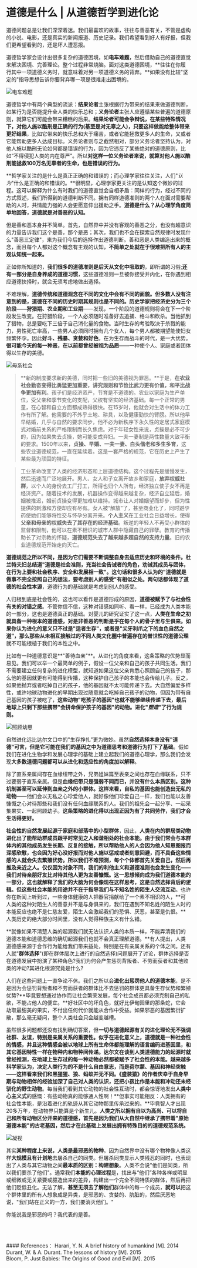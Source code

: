 # 道德是什么 | 从道德哲学到进化论

道德问题总是让我们深深着迷。我们最喜欢的故事，往往与善恶有关，不管是虚构的小说、电影，还是真实的新闻报道、历史记录。我们希望看到好人有好报，但我们更希望看到的，还是坏人遭恶报。

道德哲学家会设计出很多复杂的道德困境，如**电车难题**，然后借助自己的道德直觉来解决困境、完善理论。整个过程非常烧脑。面对这类道德困境，**往往在你履行其中一项道德义务时，就意味着对另一项道德义务的背弃。**如果没有比较"坚定的"指导思想告诉你要背弃哪一项是很难走出困境的。

![电车难题](https://github.com/GUANGWEIYU/notes/images/1.png)

道德哲学中有两个典型的流派：**结果论者**主张根据行为带来的结果来做道德判断，如某行为是否能提升全人类的快乐总和；**义务论者**主张人应遵循某些普遍的道德原则，就算它们可能会带来糟糕的后果。**结果论者可能会争辩说，在某些特殊情况下，对他人施以酷刑是正确的行为(基至是对无辜之人)，只要这样做能给整体带来更好结果**，比如它带来的快乐总和大于痛苦，或者它能拯救更多人的生命，又或者它能帮助更多人达成目标。义务论者则与之截然相对，部分义务论者坚持认为，对他人施以酷刑无论如何都是错误的行为，因为它违反了某些绝对的道德原则，比如“不得侵犯人类的内在尊严”。所以**对这样一位义务论者来说，就算对他人施以酷刑能拯救100万名无辜者的生命，也是错误的行为。**

**哲学家关注的是什么是真正正确的和错误的；而心理学家往往关注，人们"*认为*"什么是正确的和错误的。**很明显，心理学家更关注的是认知这个微妙的过程。这可以解释为什么有时我们的道德直觉会自相矛盾：同样的行为，经过不同的方式叙述，我们所得到的道德判断不同。拥有同样道德准则的两个人在面对需要帮助的人时，共情能力强的人会更愿意伸出援助之手。**道德是什么？从心理学角度简单地回答，道德就是对善恶的认知。**

但是善和恶本身并不简单。首先，自然界中并没有客观的善恶之分，也没有超意识的力量告诉我们这个是善，那个是恶；其次，我们也不会在探索自然规律时发现什么"善恶三定律"，来为我们今后的选择作出道德判断。善和恶是人类编造出来的概念，而且每个人都对这个概念有主观的认知，**不简单之处就在于很难把所有人的主观认知统一起来。**

正如你所知道的，**我们很多的道德准则是后天从文化中吸取的**，即所谓的习俗;**还有一部分是自身养成的道德习惯**，这些道德准则一旦被你接受并内化，在你遇到相应道德抉择时，就会无须考虑地做出选择。

不难理解，**道德传统和道德观念在不同的文化中会有不同的面貌。**但多数人没有注意到的是，**道德在不同的历史时期其规则也是不同的**。历史学家把经济史分为三个阶段——**狩猎期**、**农业期**和**工业期**——发现，一个阶段的道德规则将会在下一个阶段发生改变。在狩猎阶段，一个人必须随时准备好去追捕、格斗和砍杀。当他抓到了猎物，总是要吃下三倍于自己消化量的食物。当时生存的考验取决于杀戮的能力，男性死亡率高，一些男人必须同时拥有几个女人，每个男人都被期望能使妇女频繁怀孕。因此**好斗、残暴、贪婪和好色**，在为生存而战斗的时代，是一大优势。**很可能今天的每一种恶，在以前都曾经被视为品质**——一种使个人、家庭或者团体得以生存的美德。

![母系社会](https://github.com/GUANGWEIYU/notes/images/2.png)

> **新的制度要求新的美德，同时把一些旧的美德视为罪恶。**于是，**在农业社会勤奋变得比勇猛更加重要，讲究规则和节俭比武力更有价值，和平比战争更加有利**。孩子们是经济资产，节育是不道德的。农业以家庭为生产单位，受父亲和季节变化的支配，父权有坚实的经济基础。每一个正常的男童，在心智和自立方面都成熟得很快。在15岁时，他就会对生活中的体力工作有所了解。他需要的不外乎土地、耕具，以及健康勤快的臂膀。所以他早早结婚，几乎与自然的要求同步，他不必为新秩序下永久性的定居式家庭模式对婚前关系的严格限制而长久焦虑。对于年轻女性来说，贞操是必不可少的，因为如果失去贞操，她可能变成弃妇。一夫一妻制是两性数量大致平衡的要求。1500年以来，**贞操、早婚、一夫一妻、白头偕老和多生多育**，这些农业道德规范，一直在延续着。这是一套严格的规范，它在历史上产生了某些最为顽固的特征。

> 工业革命改变了人类的经济形态和上层道德结构。这个过程先是缓慢发生，然后迅速而广泛地展开。男人、女人和子女离开故乡和家庭，**放弃权威社群**，以个人的身份去工厂打工，所得也归个人所有，经济独立使子女不再是经济资产。随着技术的发展，机器操作变得越来越复杂，经济自立延后，婚姻被推迟，婚前贞操变得更加难以维持。城市让人对婚姻望而却步，但为性提供的刺激和方便却应有尽有。女人被“解放”了，甚至商业化了，同时避孕药使她们能够将性交与怀孕分离开来。**个人主义**在工业社会日益增长，使得**父亲和母亲的权威失去了其存在的经济基础**。叛逆的年轻人不再受小群体的监督和限制，他可以在素不相识的城市人群中隐藏自己的罪孽。教育的传播助长了对宗教的怀疑，**道德规范失去了越来越多超自然的支持力量**。旧的农业道德规范开始走向灭亡。

**道德规范之所以不同，是因为它们需要不断调整自身去适应历史和环境的条件。**杜兰特夫妇总结道"**道德是社会准则，充当社会告诫者的角色，劝诫其成员与团体，在行为上要和社会秩序、安全和发展相一致**"。这句话和很多人认为的"道德就是做事不完全按照自己的想法，要考虑别人的感受"有相似之处。两句话都体现了**道德的社会性本源**，道德行为的基础就是考虑到别人的感受。

人归根到底是社会性的，这也可以看作是道德形成的原因，**道德被赋予了与社会性有关的对错之感**。不管你信不信，这种对错感如同听、看一样，已经成为人类本能的一部分，这也是道德真正的基础。对婴儿的研究证实了这一点，**人类在生命之初就具备一种根本的道德感，对是非善恶的判断是乎在每个人的骨子里与生俱来。**如果你认为进化的意义只不过是"适者生存"，或者是"尖牙利爪之下的血色自然之道”，那么**那些从未相互接触过的不同人类文化圈中普遍存在的普世性的道德公理**就不可能根植于我们的本性之中。

比如有一种道德意识是**"善待血亲"**。从进化的角度来看，这条策略的优势显而易见。我们可以举一个最简单的例子，假设一位父亲和自己的孩子共同生活。我们不需要建立任何复杂的进化模型，就知道如果这位父亲肯悉心照顾自己的孩子，那么他的基因就更有可能得到传播，这种保护自己孩子的本能也会传给儿子。反之，如果他抛弃或者吃掉自己的孩子，他的基因就不太可能传递下去。大自然偏爱多样性，或许地球动物进化的早期出现过随意就会吃掉自己孩子的动物，但因为带有自己基因的孩子被吃了，**这些动物"吃孩子的基因"也就不能够继续传递下去，最后地球上只剩下那些携带"会拼命保护孩子的基因"的动物。进化"*塑造*"了行为规则。**

![照顾幼崽](https://github.com/GUANGWEIYU/notes/images/3.png)

自然进化远比达尔文口中的"生存挣扎”更为微妙。虽然**自然选择本身没有"道德"可言，但是它可能在我们的基因之中为道德思考和道德行为打下了基础**。假如我们在进化生物学和发展心理学的基础上建立起我们的道德心理学，那么我们会发现**大多数道德问题都可以从进化和适应性的角度加以解释**。

除了直系亲属间存在血缘纽带之外，兄弟姐妹篇至表亲之间也存在血缘联系，只不过要弱于直系亲属。但是**血缘纽带只是强弱不同而已，并没有什么本质区别。这种机制甚至可以延伸到血亲之外的小群体。这样来看，自私的基因也能创造出无私的动物**——他们会以无私之心珍爱他人，就好像他们珍爱自己一样，我们也能以友善慷慨之心对待那些和我们没有任何血缘联系的人。我们的祖先会一起分享、一起采集果实、一起照顾幼子。**这条策略的进化得以出现正因为有了共同劳作，我们才会生活得更好。**

**社会性的自然发展起源于家庭和部落中的小型群体**，因此，**人类在内的群居类动物进化出了能帮助群成员跟平时常见之人和谐相处的社会本能。**由于我们常会与本群体内的其他成员发生长期、反复的接触，所以帮助他人的人会因为他人知恩图报而深感欣慰，也会因为好心没好报而对他人施以惩戒或者刻意回避，而不具备这些情感的人就会失去繁殖优势。所以我们不难预测，**每个个体都首先关爱自己，然后再推及亲近之人。仅仅因为对象不同，我们的利他主义和道德准则也会发生变化**——我们对待亲朋好友比对待其他人更为友善慷慨。这一思想倾向成为我们道德本能的一部分，这也就解释了我们的大脑为何会像现在这样思考，这是自然选择背后的逻辑。但**这些社会本能的用途并不在于指导我们与不知名姓的陌生人交流互动**。也许你在新闻上听到过，一些身体健康的人把器官捐献给了一个素不相识的人，**可人类的这种对陌生人的善意并不是与身俱来的，我们在遇到不知名姓的陌生人时的本能反应也绝不是仁慈友爱，陌生人会激起我们的恐惧、厌恶，甚至是仇恨。**人类历史的绝大部分时间里，没有人觉得种族主义有什么错。

**就像如果不清楚人类的起源我们就无法认识人类的本质一样，不能弄清我们的道德本能和道德思维的确切起源我们也就不会真正理解道德。**有人提出，人类道德感来源于合作行为能给我们带来益处，特别是在有亲属关系的个体之间。还有人就"**群体选择**"(即在群体层次上进行的自然选择)问题展开了讨论，群体选择是否在道德发展中扮演了某种角色?我们为何会产生惩罚背叛者、不劳而获者和其他败类的冲动?其进化根源究竟是什么?

人们在这些问题上一直争论不休。我们之所以会**进化出惩罚他人的道德本能**，是不是因为会惩罚背叛者和不劳而获者的群体比不去惩罚的群体更具备生存优势和繁殖优势?**毕竟要想通过协作而让社会繁荣发展，每个社会成员都必须克制自己的私欲，不能占他人的便宜。**好社区中的坏角色，就好比伊甸园里的那条蛇，它会劫取最甜美的果实，不付出任何代价就能从合作中受益。如果邪恶的基因繁衍扩散，那么毫无疑问，整个人类社会只会越变越槽。

虽然很多问题都还没有找到确切答案，但**一切与道德起源有关的进化理论无不强调社群、友谊，特别是亲属关系的重要性。似乎在进化意义上，道德就是一种社会性的情感，并且这种情感会被以地球上所有生命体都能理解的语言编码进基因里，和其它基因特性一样在物种内和物种间传递。**达尔文在谈到人类道德能力的起源时就曾经推测，**在地球上生存过的每一种动物必然都被赋予了社会性的本能**。越来越多科学家认为，决定人类行为的不是什么自由意志，而是荷尔蒙、基因和神经突触——这样看来我们和黑猩猩、狼、蚂蚁并无不同。《盛装猿》的作者庆幸于自身早期与动物相伴的经验加深了自己对人类的认识，还**把小孩比作是本能和冲动还未经驯化的野生动物**。每当我们看到其它动物的社会性互动时，都会惊讶地发出**人类中心主义式**的感慨：有些动物真的能够通人性啊！**但事实可能相反：人类拥有的社会性本能，是沿着进化的轨迹从其它动物那里传承过来的。**毕竟智人才出现20多万年，在动物界只能算是个新生儿。**人类之所以拥有自以为高尚、可以将自己和所有动物区分开来的道德感，首先是因为我们从大自然中继承了携带着"原始道德本能"的古老基因，然后才在此基础上发展出拥有特殊目的的道德规范系统。**

![凝视](https://github.com/GUANGWEIYU/notes/images/4.png)

其实**某种程度上来说，人类是最邪恶的物种**。因为自然界中没有哪个物种像人类这样**大规模且有计划地**去屠杀自己的同类。但屠杀同类显示人类残忍的同时，也表现出了人类与其它动物之间**最本质的区别：构建想象**。人类不会说"他们是同类，所以我们要杀了他们"。通常我们**本能的心理过程**是，找出与“他们”各种各样或明显或细微或无关紧要或臆造出来的差异，构建出一个完全不同特质的群体，然后再把他们贬低丑化。无法了解，**甚至无须去了解他们**群体中的每一个成员，**就可以**把这个群体里的所有人想象成是异类，是邪恶的、贪婪的、肮脏的，然后厌恶地说，"我们站在正义的一方，我们要消灭他们。"

你能说我是邪恶的吗？我代表的是善。
<br />
<br />
<br />

<br />
#### References：
Harari, Y. N.  A brief history of humankind [M].  2014<br />
Durant, W. & A. Durant.  The lessons of history [M].  2015<br />
Bloom, P.  Just Babies: The Origins of Good and Evil [M].  2015
